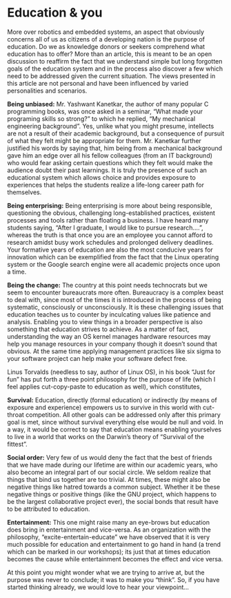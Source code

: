 # Education & you #

More over robotics and embedded systems, an aspect that obviously concerns all of us as citizens of a developing nation is the purpose of education. Do we as knowledge donors or seekers comprehend what education has to offer? More than an article, this is meant to be an open discussion to reaffirm the fact that we understand simple but long forgotten goals of the education system and in the process also discover a few which need to be addressed given the current situation. The views presented in this article are not personal and have been influenced by varied personalities and scenarios.

**Being unbiased:** Mr. Yashwant Kanetkar, the author of many popular C programming books, was once asked in a seminar, “What made your programing skills so strong?” to which he replied, “My mechanical engineering background”. Yes, unlike what you might presume, intellects are not a result of their academic background, but a consequence of pursuit of what they felt might be appropriate for them. Mr. Kanetkar further justified his words by saying that, him being from a mechanical background gave him an edge over all his fellow colleagues (from an IT background) who would fear asking certain questions which they felt would make the audience doubt their past learnings. It is truly the presence of such an educational system which allows choice and provides exposure to experiences that helps the students realize a life-long career path for themselves.

**Being enterprising:** Being enterprising is more about being responsible, questioning the obvious, challenging long-established practices, existent processes and tools rather than floating a business. I have heard many students saying, “After I graduate, I would like to pursue research….”, whereas the truth is that once you are an employee you cannot afford to research amidst busy work schedules and prolonged delivery deadlines. Your formative years of education are also the most conducive years for innovation which can be exemplified from the fact that the Linux operating system or the Google search engine were all academic projects once upon a time.

**Being the change:** The country at this point needs technocrats but we seem to encounter bureaucrats more often. Bureaucracy is a complex beast to deal with, since most of the times it is introduced in the process of being systematic, consciously or unconsciously. It is these challenging issues that education teaches us to counter by inculcating values like patience and analysis. Enabling you to view things in a broader perspective is also something that education strives to achieve. As a matter of fact, understanding the way an OS kernel manages hardware resources may help you manage resources in your company though it doesn’t sound that obvious. At the same time applying management practices like six sigma to your software project can help make your software defect free.

Linus Torvalds (needless to say, author of Linux OS), in his book “Just for fun” has put forth a three point philosophy for the purpose of life (which I feel applies cut-copy-paste to education as well), which constitutes,

**Survival:** Education, directly (formal education) or indirectly (by means of exposure and experience) empowers us to survive in this world with cut-throat competition. All other goals can be addressed only after this primary goal is met, since without survival everything else would be null and void. In a way, it would be correct to say that education means enabling yourselves to live in a world that works on the Darwin’s theory of “Survival of the fittest”.

**Social order:** Very few of us would deny the fact that the best of friends that we have made during our lifetime are within our academic years, who also become an integral part of our social circle. We seldom realize that things that bind us together are too trivial. At times, these might also be negative things like hatred towards a common subject. Whether it be these negative things or positive things (like the GNU project, which happens to be the largest collaborative project ever), the social bonds that result have to be attributed to education.

**Entertainment:** This one might raise many an eye-brows but education does bring in entertainment and vice-versa. As an organization with the philosophy, “excite-entertain-educate” we have observed that it is very much possible for education and entertainment to go hand in hand (a trend which can be marked in our workshops); its just that at times education becomes the cause while entertainment becomes the effect and vice versa.

At this point you might wonder what we are trying to arrive at, but the purpose was never to conclude; it was to make you “think”.  So, if you have  started thinking already, we would love to hear your viewpoint...